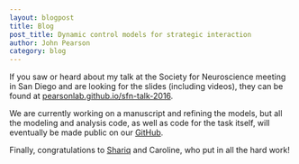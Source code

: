 ```yaml
---
layout: blogpost
title: Blog
post_title: Dynamic control models for strategic interaction
author: John Pearson
category: blog
---
```

If you saw or heard about my talk at the Society for Neuroscience meeting in San Diego and are looking for the slides (including videos), they can be found at [pearsonlab.github.io/sfn-talk-2016](https://pearsonlab.github.io/sfn-talk-2016).

We are currently working on a manuscript and refining the models, but all the modeling and analysis code, as well as code for the task itself, will eventually be made public on our [GitHub](https://github.com/pearsonlab).

Finally, congratulations to [Shariq](http://shariqiqbal2810.github.io/) and Caroline, who put in all the hard work!
